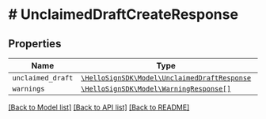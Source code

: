 # # UnclaimedDraftCreateResponse



## Properties

Name | Type | Description | Notes
------------ | ------------- | ------------- | -------------
| `unclaimed_draft` | [```\HelloSignSDK\Model\UnclaimedDraftResponse```](UnclaimedDraftResponse.md) |    |  |
| `warnings` | [```\HelloSignSDK\Model\WarningResponse[]```](WarningResponse.md) |    |  |

[[Back to Model list]](../../README.md#models) [[Back to API list]](../../README.md#endpoints) [[Back to README]](../../README.md)
